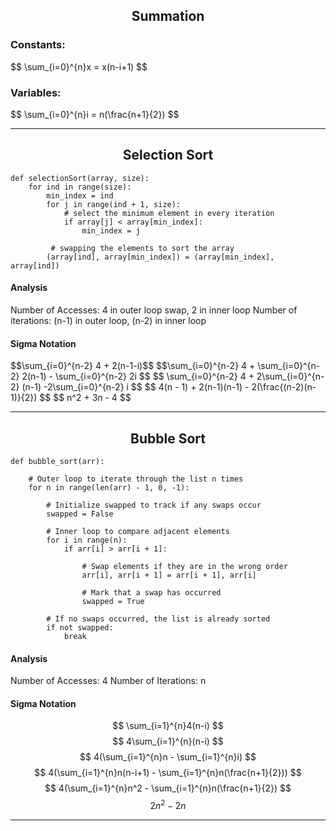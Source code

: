 <center><h2>Summation</h2></center>
<h3>Constants:</h3>
$$ \sum_{i=0}^{n}x = x(n-i+1)  $$

<h3>Variables:</h3>
$$ \sum_{i=0}^{n}i = n(\frac{n+1}{2}) $$


---

<center><h2>Selection Sort</h2></center>

```
def selectionSort(array, size):
    for ind in range(size):
        min_index = ind
        for j in range(ind + 1, size):
            # select the minimum element in every iteration
            if array[j] < array[min_index]:
                min_index = j

         # swapping the elements to sort the array
        (array[ind], array[min_index]) = (array[min_index], array[ind])
```

<h4>Analysis</h4>
	Number of Accesses: 4 in outer loop swap, 2 in inner loop
	Number of iterations: (n-1) in outer loop, (n-2) in inner loop

<center></center>
<h4>
	Sigma Notation</h4>
$$\sum_{i=0}^{n-2} 4 + 2(n-1-i)$$
$$\sum_{i=0}^{n-2} 4 + \sum_{i=0}^{n-2} 2(n-1) - \sum_{i=0}^{n-2} 2i $$
$$ \sum_{i=0}^{n-2} 4 + 2\sum_{i=0}^{n-2} (n-1) -2\sum_{i=0}^{n-2} i $$
$$ 4(n - 1) + 2(n-1)(n-1) - 2(\frac{(n-2)(n-1)}{2}) $$
$$ n^2 + 3n - 4 $$


---


<center><h2>Bubble Sort</h2></center>

```
def bubble_sort(arr):
  
    # Outer loop to iterate through the list n times
    for n in range(len(arr) - 1, 0, -1):
        
        # Initialize swapped to track if any swaps occur
        swapped = False  

        # Inner loop to compare adjacent elements
        for i in range(n):
            if arr[i] > arr[i + 1]:
              
                # Swap elements if they are in the wrong order
                arr[i], arr[i + 1] = arr[i + 1], arr[i]
                
                # Mark that a swap has occurred
                swapped = True
        
        # If no swaps occurred, the list is already sorted
        if not swapped:
            break
```

#### Analysis

Number of Accesses: 4
Number of Iterations: n

#### Sigma Notation
$$ \sum_{i=1}^{n}4(n-i) $$
$$ 4\sum_{i=1}^{n}(n-i) $$
$$ 4(\sum_{i=1}^{n}n - \sum_{i=1}^{n}i) $$
$$ 4(\sum_{i=1}^{n}n(n-i+1) - \sum_{i=1}^{n}n(\frac{n+1}{2})) $$
$$ 4(\sum_{i=1}^{n}n^2 - \sum_{i=1}^{n}n(\frac{n+1}{2}) $$
$$ 2n^2 -2n $$



---
